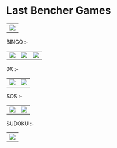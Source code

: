 # Last Bencher Games

<table>
 <tr>
  <td><img src= "https://firebasestorage.googleapis.com/v0/b/tik-tok-dc867.appspot.com/o/Games%2Fg1.png?alt=media&token=66fbd169-89d5-4310-9ed4-04faaa49c901"></td>
   
</tr> 

 </table>

BINGO :-

<table>
 <tr>
  <td><img src = "https://firebasestorage.googleapis.com/v0/b/tik-tok-dc867.appspot.com/o/Games%2Fg2.png?alt=media&token=a2ab45bd-75a5-41cf-b292-f89f1e5619e6" ></td>
  <td><img src = "https://firebasestorage.googleapis.com/v0/b/tik-tok-dc867.appspot.com/o/Games%2Fg3.png?alt=media&token=49b79166-8045-4c39-9c85-e050bad145b0"></td>
   <td><img src = "https://firebasestorage.googleapis.com/v0/b/tik-tok-dc867.appspot.com/o/Games%2Fg4.png?alt=media&token=090919df-8056-489e-800d-62777e941482"></td>
   
</tr> 

 </table>

0X :- 

<table>

<tr>
  <td><img src = "https://firebasestorage.googleapis.com/v0/b/tik-tok-dc867.appspot.com/o/Games%2Fg5.png?alt=media&token=13507060-79f9-414a-843c-dc9d826e139d"></td>

  <td><img src = "https://firebasestorage.googleapis.com/v0/b/tik-tok-dc867.appspot.com/o/Games%2Fg6.png?alt=media&token=d3af9ef0-cee1-4430-a8e4-35c1443d3982"></td>


</tr>
 </table>
 
 SOS :- 
 
 <table>

<tr>
  <td><img src = "https://firebasestorage.googleapis.com/v0/b/tik-tok-dc867.appspot.com/o/Games%2Fg7.png?alt=media&token=a711c483-25b7-450b-a055-201b3477b7dc"></td>
  
  <td><img src = "https://firebasestorage.googleapis.com/v0/b/tik-tok-dc867.appspot.com/o/Games%2Fg8.png?alt=media&token=07844b0a-89fb-421e-a636-ca1694a603bb"></td>
</tr>
 </table>
 
  SUDOKU :- 
  
 <table>

<tr>

  <td><img src = "https://firebasestorage.googleapis.com/v0/b/tik-tok-dc867.appspot.com/o/Games%2Fg9.png?alt=media&token=31c3bf2b-082d-406e-b9d5-4f609ca8cc70"></td>
</tr>
 </table>
